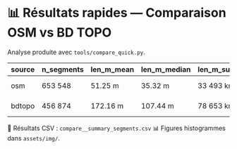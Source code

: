 # 📊 Résultats rapides — Comparaison OSM vs BD TOPO

Analyse produite avec `tools/compare_quick.py`.

| source | n_segments | len_m_mean | len_m_median | len_m_sum_km | rmin_p10    | rmin_p50    | rmin_p90    | curv_mean_med |
|--------|------------|------------|--------------|--------------|-------------|-------------|-------------|---------------|
| osm    | 653 548    | 51.25 m    | 35.32 m      | 33 493 km    | 5.10e+07 m  | 9.37e+07 m  | 9.37e+07 m  | 0.000000      |
| bdtopo | 456 874    | 172.16 m   | 107.44 m     | 78 653 km    | 15.0 m      | 29.9 m      | 6.99e+07 m  | 0.008702      |

📂 Résultats CSV : `compare__summary_segments.csv`
📊 Figures histogrammes dans `assets/img/`.